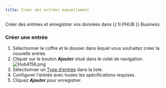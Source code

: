 ```yaml
---
title: Créer des entrées manuellement
---
```

Créer des entrées et enregistrer vos données dans {{ fr.PHUB }} Business.  

### Créer une entrée 

1. Sélectionner le coffre et le dossier dans lequel vous souhaitez créer la nouvelle entrée. 
1. Cliquer sur le bouton ***Ajouter*** situé dans le volet de navigation.  
![Hub4156.png](/img/fr/hub/Hub4156.png) 
1. Sélectionner un [Type d&apos;entrée](/fr/hub/web-interface/hub-overview/entries/entry-type/) dans la liste. 
1. Configurer l&apos;entrée avec toutes les spécifications requises. 
1. Cliquez ***Ajouter*** pour enregistrer. 

